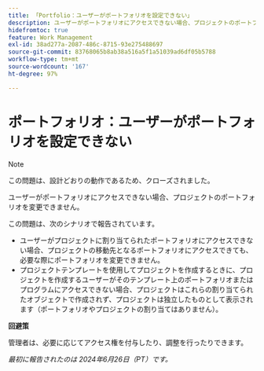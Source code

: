 ```yaml
---
title: 「Portfolio：ユーザーがポートフォリオを設定できない」
description: ユーザーがポートフォリオにアクセスできない場合、プロジェクトのポートフォリオを変更できません。
hidefromtoc: true
feature: Work Management
exl-id: 38ad277a-2087-486c-8715-93e275488697
source-git-commit: 83768065b8ab38a516a5f1a51039ad6df05b5788
workflow-type: tm+mt
source-wordcount: '167'
ht-degree: 97%

---
```


# ポートフォリオ：ユーザーがポートフォリオを設定できない

>[!NOTE]
>
>この問題は、設計どおりの動作であるため、クローズされました。

ユーザーがポートフォリオにアクセスできない場合、プロジェクトのポートフォリオを変更できません。

この問題は、次のシナリオで報告されています。

* ユーザーがプロジェクトに割り当てられたポートフォリオにアクセスできない場合、プロジェクトの移動先となるポートフォリオにアクセスできても、必要な際にポートフォリオを変更できません。
* プロジェクトテンプレートを使用してプロジェクトを作成するときに、プロジェクトを作成するユーザーがそのテンプレート上のポートフォリオまたはプログラムにアクセスできない場合、プロジェクトはこれらの割り当てられたオブジェクトで作成されず、プロジェクトは独立したものとして表示されます（ポートフォリオやプロジェクトの割り当てはありません）。

**回避策**

管理者は、必要に応じてアクセス権を付与したり、調整を行ったりできます。

_最初に報告されたのは 2024年6月26日（PT）です。_
